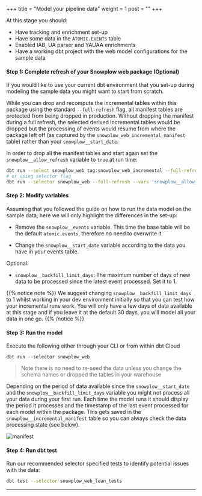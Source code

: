 +++
title = "Model your pipeline data"
weight = 1
post = ""
+++

At this stage you should:

- Have tracking and enrichment set-up
- Have some data in the `ATOMIC.EVENTS` table
- Enabled IAB, UA parser and YAUAA enrichments
- Have a working dbt project with the web model configurations for the sample data

#### **Step 1:** Complete refresh of your Snowplow web package (Optional)

If you would like to use your current dbt environment that you set-up during modeling the sample data you might want to start from scratch.

While you can drop and recompute the incremental tables within this package using the standard `--full-refresh` flag, all manifest tables are protected from being dropped in production. Without dropping the manifest during a full refresh, the selected derived incremental tables would be dropped but the processing of events would resume from where the package left off (as captured by the `snowplow_web_incremental_manifest` table) rather than your `snowplow__start_date`.

In order to drop all the manifest tables and start again set the `snowplow__allow_refresh` variable to `true` at run time:

```bash
dbt run --select snowplow_web tag:snowplow_web_incremental --full-refresh --vars 'snowplow__allow_refresh: true'
# or using selector flag
dbt run --selector snowplow_web --full-refresh --vars 'snowplow__allow_refresh: true'
```

#### **Step 2:** Modify variables

Assuming that you followed the guide on how to run the data model on the sample data, here we will only highlight the differences in the set-up:

- Remove the `snowplow__events` variable. This time the base table will be the default `atomic.events`, therefore no need to overwrite it.

- Change the `snowplow__start_date` variable according to the data you have in your events table.

Optional:

- `snowplow__backfill_limit_days`: The maximum number of days of new data to be processed since the latest event processed. Set it to 1.

{{% notice note %}}
We suggest changing `snowplow__backfill_limit_days` to 1 whilst working in your dev environment initially so that you can test how your incremental runs work. You will only have a few days of data available at this stage and if you leave it at the default 30 days, you will model all your data in one go.
{{% /notice %}}

#### **Step 3:** Run the model

Execute the following either through your CLI or from within dbt Cloud

```
dbt run --selector snowplow_web
```

> Note there is no need to re-seed the data unless you change the schema names or dropped the tables in your warehouse

Depending on the period of data available since the `snowplow__start_date` and the `snowplow__backfill_limit_days` variable you might not process all your data during your first run. Each time the model runs it should display the period it processes and the timestamp of the last event processed for each model within the package. This gets saved in the `snowplow__incremental_manifest` table so you can always check the data processing state (see below).

![manifest](../images/manifest.png)

#### **Step 4:** Run dbt test

Run our recommended selector specified tests to identify potential issues with the data:

```bash
dbt test --selector snowplow_web_lean_tests
```
***
